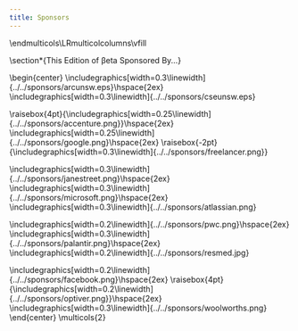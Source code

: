 ```yaml
---
title: Sponsors
---
```


\endmulticols\LRmulticolcolumns\vfill

\section*{This Edition of βeta Sponsored By...}

\begin{center}
\includegraphics[width=0.3\linewidth]{../../sponsors/arcunsw.eps}\hspace{2ex}
\includegraphics[width=0.3\linewidth]{../../sponsors/cseunsw.eps}

\raisebox{4pt}{\includegraphics[width=0.25\linewidth]{../../sponsors/accenture.png}}\hspace{2ex}
\includegraphics[width=0.25\linewidth]{../../sponsors/google.png}\hspace{2ex}
\raisebox{-2pt}{\includegraphics[width=0.3\linewidth]{../../sponsors/freelancer.png}}

\includegraphics[width=0.3\linewidth]{../../sponsors/janestreet.png}\hspace{2ex}
\includegraphics[width=0.3\linewidth]{../../sponsors/microsoft.png}\hspace{2ex}
\includegraphics[width=0.3\linewidth]{../../sponsors/atlassian.png}

\includegraphics[width=0.2\linewidth]{../../sponsors/pwc.png}\hspace{2ex}
\includegraphics[width=0.3\linewidth]{../../sponsors/palantir.png}\hspace{2ex}
\includegraphics[width=0.2\linewidth]{../../sponsors/resmed.jpg}

\includegraphics[width=0.2\linewidth]{../../sponsors/facebook.png}\hspace{2ex}
\raisebox{4pt}{\includegraphics[width=0.2\linewidth]{../../sponsors/optiver.png}}\hspace{2ex}
\includegraphics[width=0.3\linewidth]{../../sponsors/woolworths.png}
\end{center}
\multicols{2}
